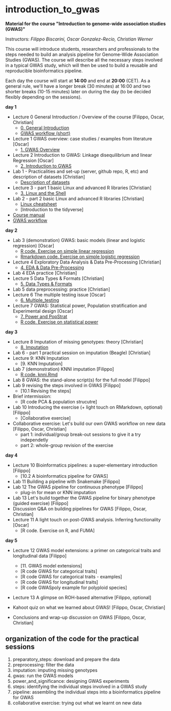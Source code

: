 # introduction_to_gwas

**Material for the course "Introduction to genome-wide association studies (GWAS)"**

Instructors: *Filippo Biscarini, Oscar Gonzalez-Recio, Christian Werner*

This course will introduce students, researchers and professionals to the steps needed to build an analysis pipeline for Genome-Wide Association Studies (GWAS). The course will describe all the necessary steps involved in a typical GWAS study, which will then be used to build a reusable and reproducible bioinformatics pipeline.

Each day the course will start at **14:00** and end at **20:00** (CET).
As a general rule, we'll have a longer break (30 minutes) at 16:00 and two shorter breaks (10-15 minutes) later on during the day (to be decided flexibly depending on the sessions). 

<!-- timetable: [here](https://docs.google.com/spreadsheets/d/1Cy8vBD6I_no8UPzYPU9bz7ASWyI3bc4Y9vcdr5S1TBw/edit#gid=0) -->

**day 1**

- Lecture 0	General Introduction / Overview of the course [Filippo, Oscar, Christian]
    - [0. General Introduction](slides/0_General_Introduction.pdf)
    - [GWAS workflow (short)](slides/GWAS_Workflow_short.pdf)
- Lecture 1	GWAS overview: case studies / examples from literature [Oscar]
    - [1. GWAS Overview](slides/1_GWAS_overview_case_studies_and_examples.pdf)
- Lecture 2	Introduction to GWAS: Linkage disequilibrium and linear Regression [Oscar]
    - [2. Introduction to GWAS](slides/2_GWAS_LD_and_LR.pdf)
- Lab 1 - Practicalities and set-up (server, github repo, R, etc) and description of datasets [Christian]
    - [Description of datasets](slides/Dataset_description.pdf)
- Lecture 3 - part 1 basic Linux and advanced R libraries [Christian]
    - [3. Linux and the Shell](slides/3_Basic_shell.pdf)
- Lab 2 - part 2 basic Linux and advanced R libraries [Christian]
    - [Linux cheatsheet](slides/Linux_cheatsheet.pdf)
    - [Introduction to the tidyverse]<!-- (slides/Tidyverse_Intro.html) -->
 - [Course manual](slides/Introduction_to_GWAS_manual.pdf)
 - [GWAS workflow](slides/GWAS_Workflow.pdf)



**day 2**

- Lab 3 (demonstration) GWAS: basic models (linear and logistic regression) [Oscar]
    - [R code. Exercise on simple linear regression](basic_model/1.Basis_of_linear_regression.R) 
    - [Rmarkdown code. Exercise on simple logistic regression](basic_model/2.exercise.Basis_of_logistic_regression.Rmd)
- Lecture 4 Exploratory Data Analysis & Data Pre-Processing [Christian]
    - [4. EDA & Data Pre-Processing](slides/4_Data_Pre-Processing.pdf)
- Lab 4 EDA practice [Christian]
- Lecture 5 Data Types & Formats [Christian]
    - [5. Data Types & Formats](slides/5_Data_Types_and_Formats.pdf)
- Lab 5 data preprocessing: practice [Christian]
- Lecture 6 The multiple testing issue [Oscar]
    - [6. Multiple_testing](slides/6_MultipleTesting.pdf)
- Lecture 7 GWAS: Statistical power, Population stratification and Experimental design [Oscar] 
    - [7. Power and PopStrat](slides/7_GWAS_experimental_design_and_statistical_power.pdf)
    - [R code. Exercise on statistical power](5.power_and_significance/StatisticalPower_exercise.R)


**day 3**

- Lecture 8	Imputation of missing genotypes: theory [Christian]
    - [8. Imputation](slides/8_Imputation.pdf)
- Lab 6 - part 1 practical session on imputation (Beagle) [Christian]
- Lecture 9: KNN Imputation 
    - [9. KNN Imputation]<!-- (slides/9.KNN_imputation.pdf) -->
- Lab 7 (demonstration) KNNI imputation [Filippo]
    - [R code. knni.Rmd](3.imputation/knni.Rmd)
- Lab 8 GWAS: the stand-alone script(s) for the full model [Filippo]
- Lab 9 revising the steps involved in GWAS [Filippo]
    - [10.1 Revising the steps]<!-- (slides/10.1.Revising_the_steps.pdf) -->
- Brief intermission:
    - [R code PCA & population strucutre]<!--(4.gwas/PCA_Screeplots.R) -->
- Lab 10 Introducing the exercise (+ light touch on RMarkdown, optional) [Filippo]
    - [Collaborative exercise]<!-- (slides/Collaborative%20exercise.pdf) -->
- Collaborative exercise: Let's build our own GWAS workflow on new data [Filippo, Oscar, Christian]
    - part 1: individual/group break-out sessions to give it a try independetly
    - part 2: whole-group revision of the exercise


**day 4**
- Lecture 10 Bioinformatics pipelines: a super-elementary introduction [Filippo]
    - [10.2 A bioinformatics pipeline for GWAS]<!-- (slides/10.2.A_bioinformatics_pipeline_for_GWAS.pdf) -->
- Lab 11 Building a pipeline with Snakemake [Filippo]
- Lab 12 The GWAS pipeline for continuous phenotype [Filippo]
    - plug-in for mean or KNN imputation
- Lab 13 Let's build together the GWAS pipeline for binary phenotype (guided exercise) [Filippo]
- Discussion Q&A on building pipelines for GWAS [Filippo, Oscar, Christian]
- Lecture 11 A light touch on post-GWAS analysis. Inferring functionality [Oscar]
    - [R code. Exercise on R, and FUMA]<!-- (functional_analysis/getGenesFromSNP.R) -->
    
**day 5**

- Lecture 12 GWAS model extensions: a primer on categorical traits and longitudinal data [Filippo]
    - [11. GWAS model extensions]
    - [R code GWAS for categorical traits]<!-- (model_extensions/1.categorical_gwas.R) -->
    - [R code GWAS for categorical traits - examples]<!-- (model_extensions/2.categorical_gwas_example.Rmd) -->
    - [R code GWAS for longitudinal traits]<!-- (model_extensions/3.longitudinal_gwas.Rmd) -->
    - [R code GWASpoly example for polyploid species]<!-- (model_extensions/4.polyploid_gwas.R) -->

- Lecture 13 A glimpse on ROH-based alternative [Filippo, optional]
- Kahoot quiz on what we learned about GWAS! [Filippo, Oscar, Christian]
- Conclusions and wrap-up discussion on GWAS [Filippo, Oscar, Christian]

## organization of the code for the practical sessions

1. preparatory_steps: download and prepare the data
2. preprocessing: filter the data
3. imputation: imputing missing genotypes
4. gwas: run the GWAS models
5. power_and_significance: designing GWAS experiments
6. steps: identifying the individual steps involved in a GWAS study
7. pipeline: assembling the individual steps into a bioinformatics pipeline for GWAS
8. collaborative exercise: trying out what we learnt on new data

